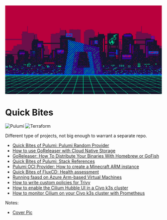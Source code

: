 ![img.png](img/cover.png)

# Quick Bites

![Pulumi](https://img.shields.io/badge/Pulumi-8A3391?style=for-the-badge&logo=Pulumi&logoColor=white)
![Terraform](https://img.shields.io/badge/Terraform-7B42BC?style=for-the-badge&logo=Terraform&logoColor=white)

Different type of projects, not big enough to warrant a separate repo.

- [Quick Bites of Pulumi: Pulumi Random Provider](/pulumi-random-provider)
- [How to use GoReleaser with Cloud Native Storage](/goreleaser-blob)
- [GoReleaser: How To Distribute Your Binaries With Homebrew or GoFish](/goreleaser-brew-fish)
- [Quick Bites of Pulumi: Stack References](/pulumi-stackreference)
- [Pulumi OCI Provider: How to create a Minecraft ARM instance](/pulumi-oci)
- [Quick Bites of FluxCD: Health assessment](/flux-health)
- [Running faasd on Azure Arm-based Virtual Machines](/pulumi-faasd-arm)
- [How to write custom policies for Trivy](/trivy-custom-policy)
- [How to enable the Cilium Hubble UI in a Civo k3s cluster](/pulumi-civo-cilium-hubble)
- [How to monitor Cilium on your Civo k3s cluster with Prometheus](/pulumi-civo-cilium-prometheusu)

Notes:

- [Cover Pic](https://www.wallpapertip.com/de/TJTRRb/)
